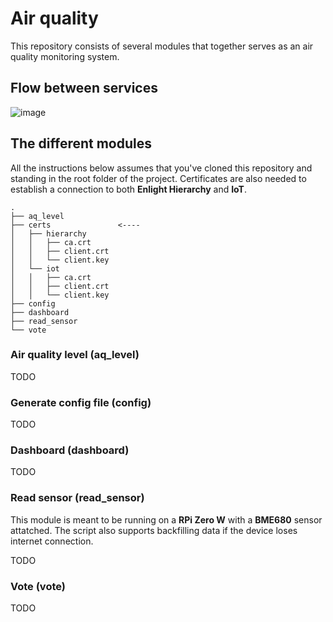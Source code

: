 # Air quality
This repository consists of several modules that together serves as an air quality monitoring system.

## Flow between services
![image](https://user-images.githubusercontent.com/16987380/43726032-5ef469e4-999e-11e8-8fa6-f6cd60a8c34a.png)

## The different modules
All the instructions below assumes that you've cloned this repository and standing in the root folder of the project. Certificates are also needed to establish a connection to both **Enlight Hierarchy** and **IoT**.

```
.
├── aq_level
├── certs               <---- 
│   ├── hierarchy
│   │   ├── ca.crt
│   │   ├── client.crt
│   │   └── client.key
│   └── iot
│   │   ├── ca.crt
│   │   ├── client.crt
│   │   └── client.key
├── config
├── dashboard
├── read_sensor
└── vote
```
### Air quality level (aq_level)
TODO
### Generate config file (config)
TODO
### Dashboard (dashboard)
TODO
### Read sensor (read_sensor)
This module is meant to be running on a **RPi Zero W** with a **BME680** sensor attatched. The script also supports backfilling data if the device loses internet connection.

TODO
### Vote (vote)
TODO

